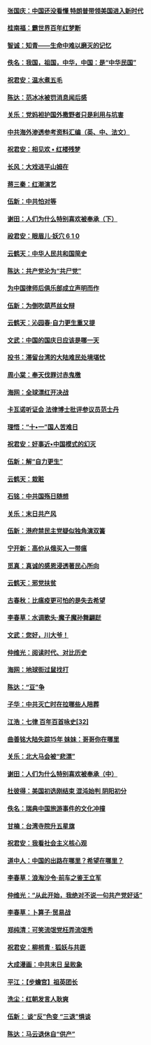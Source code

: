#### [张国庆：中国还没看懂 特朗普带领美国进入新时代](../pages/nsc993/n10764224.md?t=10072131) 

#### [桂南福：霸世界百年红梦断](../pages/nsc993/n10762380.md?t=10072131) 

#### [智诚：知青——生命中难以磨灭的记忆](../pages/nsc993/n10762372.md?t=10072131) 

#### [佚名：我国，祖国，中华，中国：是“中华民国”](../pages/nsc993/n10762366.md?t=10072131) 

#### [祝君安：温水煮五毛](../pages/nsc993/n10762362.md?t=10072131) 

#### [陈达：范冰冰被罚消息闻后感](../pages/nsc993/n10760142.md?t=10072131) 

#### [关乐：党妈袒护国外撒野者只是利用与坑害](../pages/nsc993/n10760019.md?t=10072131) 

#### [中共海外渗透参考资料汇编（英、中、法文）](../pages/nsc993/n10756055.md?t=10072131) 

#### [祝君安：相见欢  •  红楼残梦](../pages/nsc993/n10757542.md?t=10072131) 

#### [长风：大戏进平山姆在](../pages/nsc993/n10757155.md?t=10072131) 

#### [蒋三秦：红潮演艺](../pages/nsc993/n10756736.md?t=10072131) 

#### [伍新：中共怕对等](../pages/nsc993/n10754812.md?t=10072131) 

#### [谢田：人们为什么特别喜欢被奉承（下）](../pages/nsc993/n10755072.md?t=10072131) 

#### [祋君安：眼眉儿‧妖穴 6 1 0](../pages/nsc993/n10754802.md?t=10072131) 

#### [云鹤天：中华人民共和国简史](../pages/nsc993/n10753546.md?t=10072131) 

#### [陈达：共产党沦为“共尸党”](../pages/nsc993/n10753506.md?t=10072131) 

#### [为中国律师后俱乐部成立声明而作](../pages/nsc993/n10753359.md?t=10072131) 

#### [伍新：为倒吹葫芦丝女辩](../pages/nsc993/n10753300.md?t=10072131) 

#### [云鹤天：沁园春‧自力更生重又提](../pages/nsc993/n10752681.md?t=10072131) 

#### [文武：中国的国庆日应该是哪一天](../pages/nsc993/n10752564.md?t=10072131) 

#### [投书：滞留台湾的大陆难民处境堪忧](../pages/nsc993/n10751122.md?t=10072131) 

#### [周小棠：奉天伐罪讨赤鬼檄](../pages/nsc993/n10749279.md?t=10072131) 

#### [海网：全球漂红开决战](../pages/nsc993/n10747774.md?t=10072131) 

#### [卡瓦诺听证会 法律博士批评参议员范士丹](../pages/nsc993/n10748504.md?t=10072131) 

#### [理悟：“十•一”国人苦难日](../pages/nsc993/n10747763.md?t=10072131) 

#### [祝君安：好事近•中国模式的幻灭](../pages/nsc993/n10747755.md?t=10072131) 

#### [伍新：解“自力更生”](../pages/nsc993/n10747744.md?t=10072131) 

#### [云鹤天：栽赃](../pages/nsc993/n10747735.md?t=10072131) 

#### [石铭：中共国殇日随想](../pages/nsc993/n10747202.md?t=10072131) 

#### [关乐：末日共产风](../pages/nsc993/n10745398.md?t=10072131) 

#### [伍新：港府禁民主党疑似独角演双簧](../pages/nsc993/n10745393.md?t=10072131) 

#### [宁开新：高价从俄买入一带瘟](../pages/nsc993/n10745381.md?t=10072131) 

#### [觅真：真诚的感恩浸透著民心所向](../pages/nsc993/n10746220.md?t=10072131) 

#### [云鹤天：邪党扶贫](../pages/nsc993/n10745370.md?t=10072131) 

#### [古春秋：比瘟疫更可怕的是失去希望](../pages/nsc993/n10745352.md?t=10072131) 

#### [李春草：水调歌头‧魔子魔孙舞翩跹](../pages/nsc993/n10744963.md?t=10072131) 

#### [文武：您好，川大爷！](../pages/nsc993/n10739572.md?t=10072131) 

#### [仲维光：阅读时代、对比历史](../pages/nsc993/n10744494.md?t=10072131) 

#### [海网：地球街过鼠找打](../pages/nsc993/n10741404.md?t=10072131) 

#### [陈达：“豆”争](../pages/nsc993/n10741375.md?t=10072131) 

#### [子华：中共灭亡时在拉哪些人陪葬](../pages/nsc993/n10741320.md?t=10072131) 

#### [江浩：七律 百年百首咏史[32]](../pages/nsc993/n10741179.md?t=10072131) 

#### [曲善铭大陆失踪15年 妹妹：哥哥你在哪里](../pages/nsc993/n10738770.md?t=10072131) 

#### [关乐：北大马会被“悲漂”](../pages/nsc993/n10739482.md?t=10072131) 

#### [谢田：人们为什么特别喜欢被奉承（中）](../pages/nsc993/n10736705.md?t=10072131) 

#### [杜彼得：美国初选刚结束 混沌始判 阴阳初分](../pages/nsc993/n10734882.md?t=10072131) 

#### [佚名：瑞典中国旅游事件的文化冲撞](../pages/nsc993/n10731914.md?t=10072131) 

#### [甘楠：台湾寺院升五星旗](../pages/nsc993/n10731868.md?t=10072131) 

#### [祝君安：我看社会主义核心观](../pages/nsc993/n10731861.md?t=10072131) 

#### [道中人：中国的出路在哪里？希望在哪里？](../pages/nsc993/n10730399.md?t=10072131) 

#### [李春草：浪淘沙令‧前车之鉴王立军](../pages/nsc993/n10730200.md?t=10072131) 

#### [仲维光：“从此开始，我绝对不说一句共产党好话”](../pages/nsc993/n10722208.md?t=10072131) 

#### [李春草：卜算子·贸易战](../pages/nsc993/n10726893.md?t=10072131) 

#### [郑纯清：可笑流氓党枉弄流氓秀](../pages/nsc993/n10726849.md?t=10072131) 

#### [祝君安：柳梢青 · 狐妖与共匪](../pages/nsc993/n10726825.md?t=10072131) 

#### [大成漫画：中共末日 呈败象](../pages/nsc993/n10726516.md?t=10072131) 

#### [平江：【步蟾宫】祖英团长](../pages/nsc993/n10724876.md?t=10072131) 

#### [洗尘：红朝发言人耿爽](../pages/nsc993/n10724862.md?t=10072131) 

#### [伍新： 谈“反”色变 “三退”惧谈](../pages/nsc993/n10724842.md?t=10072131) 

#### [陈达：马云退休自“供产”](../pages/nsc993/n10723027.md?t=10072131) 

